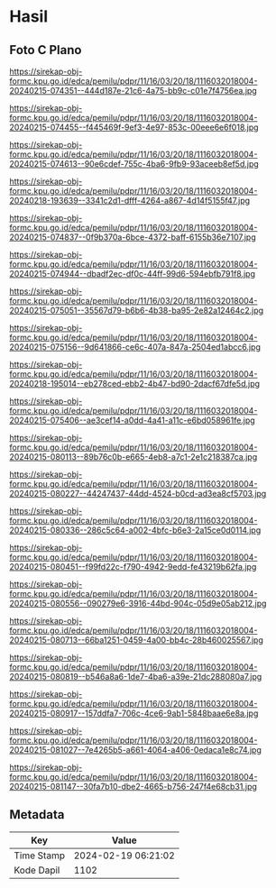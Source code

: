 # Hasil

## Foto C Plano

https://sirekap-obj-formc.kpu.go.id/edca/pemilu/pdpr/11/16/03/20/18/1116032018004-20240215-074351--444d187e-21c6-4a75-bb9c-c01e7f4756ea.jpg

https://sirekap-obj-formc.kpu.go.id/edca/pemilu/pdpr/11/16/03/20/18/1116032018004-20240215-074455--f445469f-9ef3-4e97-853c-00eee6e6f018.jpg

https://sirekap-obj-formc.kpu.go.id/edca/pemilu/pdpr/11/16/03/20/18/1116032018004-20240215-074613--90e6cdef-755c-4ba6-9fb9-93aceeb8ef5d.jpg

https://sirekap-obj-formc.kpu.go.id/edca/pemilu/pdpr/11/16/03/20/18/1116032018004-20240218-193639--3341c2d1-dfff-4264-a867-4d14f5155f47.jpg

https://sirekap-obj-formc.kpu.go.id/edca/pemilu/pdpr/11/16/03/20/18/1116032018004-20240215-074837--0f9b370a-6bce-4372-baff-6155b36e7107.jpg

https://sirekap-obj-formc.kpu.go.id/edca/pemilu/pdpr/11/16/03/20/18/1116032018004-20240215-074944--dbadf2ec-df0c-44ff-99d6-594ebfb791f8.jpg

https://sirekap-obj-formc.kpu.go.id/edca/pemilu/pdpr/11/16/03/20/18/1116032018004-20240215-075051--35567d79-b6b6-4b38-ba95-2e82a12464c2.jpg

https://sirekap-obj-formc.kpu.go.id/edca/pemilu/pdpr/11/16/03/20/18/1116032018004-20240215-075156--9d641866-ce6c-407a-847a-2504ed1abcc6.jpg

https://sirekap-obj-formc.kpu.go.id/edca/pemilu/pdpr/11/16/03/20/18/1116032018004-20240218-195014--eb278ced-ebb2-4b47-bd90-2dacf67dfe5d.jpg

https://sirekap-obj-formc.kpu.go.id/edca/pemilu/pdpr/11/16/03/20/18/1116032018004-20240215-075406--ae3cef14-a0dd-4a41-a11c-e6bd058961fe.jpg

https://sirekap-obj-formc.kpu.go.id/edca/pemilu/pdpr/11/16/03/20/18/1116032018004-20240215-080113--89b76c0b-e665-4eb8-a7c1-2e1c218387ca.jpg

https://sirekap-obj-formc.kpu.go.id/edca/pemilu/pdpr/11/16/03/20/18/1116032018004-20240215-080227--44247437-44dd-4524-b0cd-ad3ea8cf5703.jpg

https://sirekap-obj-formc.kpu.go.id/edca/pemilu/pdpr/11/16/03/20/18/1116032018004-20240215-080336--286c5c64-a002-4bfc-b6e3-2a15ce0d0114.jpg

https://sirekap-obj-formc.kpu.go.id/edca/pemilu/pdpr/11/16/03/20/18/1116032018004-20240215-080451--f99fd22c-f790-4942-9edd-fe43219b62fa.jpg

https://sirekap-obj-formc.kpu.go.id/edca/pemilu/pdpr/11/16/03/20/18/1116032018004-20240215-080556--090279e6-3916-44bd-904c-05d9e05ab212.jpg

https://sirekap-obj-formc.kpu.go.id/edca/pemilu/pdpr/11/16/03/20/18/1116032018004-20240215-080713--66ba1251-0459-4a00-bb4c-28b460025567.jpg

https://sirekap-obj-formc.kpu.go.id/edca/pemilu/pdpr/11/16/03/20/18/1116032018004-20240215-080819--b546a8a6-1de7-4ba6-a39e-21dc288080a7.jpg

https://sirekap-obj-formc.kpu.go.id/edca/pemilu/pdpr/11/16/03/20/18/1116032018004-20240215-080917--157ddfa7-706c-4ce6-9ab1-5848baae6e8a.jpg

https://sirekap-obj-formc.kpu.go.id/edca/pemilu/pdpr/11/16/03/20/18/1116032018004-20240215-081027--7e4265b5-a661-4064-a406-0edaca1e8c74.jpg

https://sirekap-obj-formc.kpu.go.id/edca/pemilu/pdpr/11/16/03/20/18/1116032018004-20240215-081147--30fa7b10-dbe2-4665-b756-247f4e68cb31.jpg


## Metadata

| Key        | Value               |
| ---------- | ------------------- |
| Time Stamp | 2024-02-19 06:21:02 |
| Kode Dapil | 1102                |



